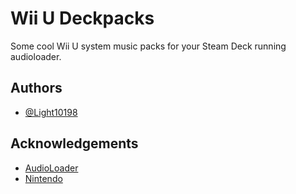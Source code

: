 
# Wii U Deckpacks

Some cool Wii U system music packs for your Steam Deck running audioloader.


## Authors

- [@Light10198](https://github.com/Light10198)


## Acknowledgements

 - [AudioLoader](https://docs.deckthemes.com/)
 - [Nintendo](nintendo.com)

